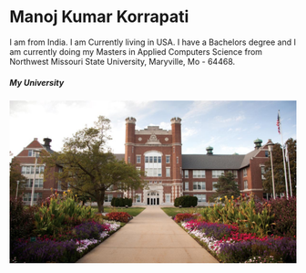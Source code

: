 # Manoj Kumar Korrapati

I am from India. I am Currently living in USA. I have a Bachelors degree and I am currently doing my Masters in Applied Computers Science from Northwest Missouri State University, Maryville, Mo - 64468.

##### My University
![My University Image](images/nmsu.jpg)